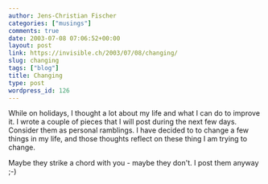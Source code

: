 ```yaml
---
author: Jens-Christian Fischer
categories: ["musings"]
comments: true
date: 2003-07-08 07:06:52+00:00
layout: post
link: https://invisible.ch/2003/07/08/changing/
slug: changing
tags: ["blog"]
title: Changing
type: post
wordpress_id: 126
---
```


While on holidays, I thought a lot about my life and what I can do to improve it. I wrote a couple of pieces that I will post during the next few days. Consider them as personal ramblings. I have decided to to change a few things in my life, and those thoughts reflect on these thing I am trying to change. 

Maybe they strike a chord with you - maybe they don't. I post them anyway ;-)
